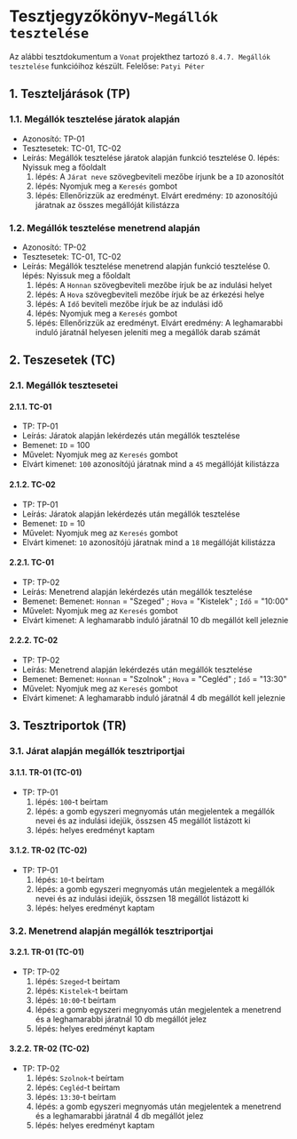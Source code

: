 # Tesztjegyzőkönyv-`Megállók tesztelése`

Az alábbi tesztdokumentum a `Vonat` projekthez tartozó `8.4.7. Megállók tesztelése` funkcióihoz készült. Felelőse: `Patyi Péter` 

## 1. Teszteljárások (TP)

### 1.1. Megállók tesztelése járatok alapján 
- Azonosító: TP-01
- Tesztesetek: TC-01, TC-02
- Leírás: Megállók tesztelése járatok alapján funkció tesztelése
    0. lépés: Nyissuk meg a főoldalt
    1. lépés: A `Járat neve` szövegbeviteli mezőbe írjunk be a `ID` azonosítót
    2. lépés: Nyomjuk meg a `Keresés` gombot 
    3. lépés: Ellenőrizzük az eredményt. Elvárt eredmény: `ID` azonosítójú járatnak az összes megállóját kilistázza

### 1.2. Megállók tesztelése menetrend alapján 
- Azonosító: TP-02
- Tesztesetek: TC-01, TC-02
- Leírás: Megállók tesztelése menetrend alapján funkció tesztelése
    0. lépés: Nyissuk meg a főoldalt
    1. lépés: A `Honnan` szövegbeviteli mezőbe írjuk be az indulási helyet
    2. lépés: A `Hova` szövegbeviteli mezőbe írjuk be az érkezési helye 
    3. lépés: A `Idő` beviteli mezőbe írjuk be az indulási idő
    3. lépés: Nyomjuk meg a `Keresés` gombot
    3. lépés: Ellenőrizzük az eredményt. Elvárt eredmény: A leghamarabbi induló járatnál helyesen jeleniti meg a megállók darab számát

## 2. Teszesetek (TC)

### 2.1. Megállók tesztesetei

#### 2.1.1. TC-01
- TP: TP-01
- Leírás: Járatok alapján lekérdezés után megállók tesztelése
- Bemenet: `ID` = 100
- Művelet: Nyomjuk meg az `Keresés` gombot 
- Elvárt kimenet: `100` azonosítójú járatnak mind a `45` megállóját kilistázza

#### 2.1.2. TC-02
- TP: TP-01
- Leírás: Járatok alapján lekérdezés után megállók tesztelése
- Bemenet: `ID` = 10
- Művelet: Nyomjuk meg az `Keresés` gombot 
- Elvárt kimenet: `10` azonosítójú járatnak mind a `18` megállóját kilistázza

#### 2.2.1. TC-01
- TP: TP-02
- Leírás: Menetrend alapján lekérdezés után megállók tesztelése
- Bemenet: Bemenet: `Honnan` = "Szeged" ; `Hova` = "Kistelek" ; `Idő` = "10:00"
- Művelet: Nyomjuk meg az `Keresés` gombot 
- Elvárt kimenet: A leghamarabb induló járatnál 10 db megállót kell jeleznie

#### 2.2.2. TC-02
- TP: TP-02
- Leírás: Menetrend alapján lekérdezés után megállók tesztelése
- Bemenet: Bemenet: `Honnan` = "Szolnok" ; `Hova` = "Cegléd" ; `Idő` = "13:30"
- Művelet: Nyomjuk meg az `Keresés` gombot 
- Elvárt kimenet: A leghamarabb induló járatnál 4 db megállót kell jeleznie

## 3. Tesztriportok (TR)

### 3.1. Járat alapján megállók tesztriportjai

#### 3.1.1. TR-01 (TC-01)
- TP: TP-01
    1. lépés: `100`-t beírtam
    2. lépés: a gomb egyszeri megnyomás után megjelentek a megállók nevei és az indulási idejük, összsen 45 megállót listázott ki
    3. lépés: helyes eredményt kaptam

#### 3.1.2. TR-02 (TC-02)
- TP: TP-01
    1. lépés: `10`-t beírtam
    2. lépés: a gomb egyszeri megnyomás után megjelentek a megállók nevei és az indulási idejük, összsen 18 megállót listázott ki
    3. lépés: helyes eredményt kaptam

### 3.2. Menetrend alapján megállók tesztriportjai

#### 3.2.1. TR-01 (TC-01)
- TP: TP-02
    1. lépés: `Szeged`-t beírtam
    2. lépés: `Kistelek`-t beírtam
    3. lépés: `10:00`-t beírtam
    4. lépés: a gomb egyszeri megnyomás után megjelentek a menetrend és a leghamarabbi járatnál 10 db megállót jelez
    5. lépés: helyes eredményt kaptam

#### 3.2.2. TR-02 (TC-02)
- TP: TP-02
    1. lépés: `Szolnok`-t beírtam
    2. lépés: `Cegléd`-t beírtam
    3. lépés: `13:30`-t beírtam
    4. lépés: a gomb egyszeri megnyomás után megjelentek a menetrend és a leghamarabbi járatnál 4 db megállót jelez
    5. lépés: helyes eredményt kaptam



    
